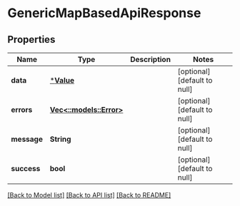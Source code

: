 # GenericMapBasedApiResponse

## Properties

| Name        | Type                                 | Description | Notes                        |
| ----------- | ------------------------------------ | ----------- | ---------------------------- |
| **data**    | [***Value**](Value.md)               |             | [optional] [default to null] |
| **errors**  | [**Vec<::models::Error>**](Error.md) |             | [optional] [default to null] |
| **message** | **String**                           |             | [optional] [default to null] |
| **success** | **bool**                             |             | [optional] [default to null] |

[[Back to Model list]](../README.md#documentation-for-models) [[Back to API list]](../README.md#documentation-for-api-endpoints) [[Back to README]](../README.md)
